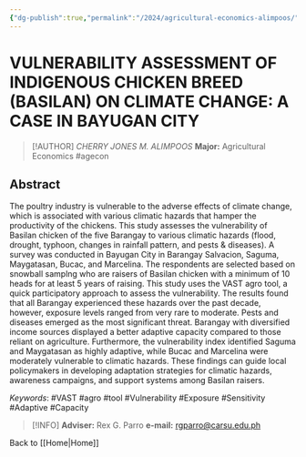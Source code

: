 ```yaml
---
{"dg-publish":true,"permalink":"/2024/agricultural-economics-alimpoos/"}
---
```


# VULNERABILITY ASSESSMENT OF INDIGENOUS CHICKEN BREED (BASILAN) ON CLIMATE CHANGE: A CASE IN BAYUGAN CITY

> [!AUTHOR] *CHERRY JONES M. ALIMPOOS*
> **Major:** Agricultural Economics #agecon
## Abstract
The poultry industry is vulnerable to the adverse effects of climate change, which is associated with various climatic hazards that hamper the productivity of the chickens. This study assesses the vulnerability of Basilan chicken of the five Barangay to various climatic hazards (flood, drought, typhoon, changes in rainfall pattern, and pests & diseases). A survey was conducted in Bayugan City in Barangay Salvacion, Saguma, Maygatasan, Bucac, and Marcelina. The respondents are selected based on snowball samplng who are raisers of Basilan chicken with a minimum of 10 heads for at least 5 years of raising. This study uses the VAST agro tool, a quick participatory approach to assess the vulnerability. The results found that all Barangay experienced these hazards over the past decade, however, exposure levels ranged from very rare to moderate. Pests and diseases emerged as the most significant threat. Barangay with diversified income sources displayed a better adaptive capacity compared to those reliant on agriculture. Furthermore, the vulnerability index identified Saguma and Maygatasan as highly adaptive, while Bucac and Marcelina were moderately vulnerable to climatic hazards. These findings can guide local policymakers in developing adaptation strategies for climatic hazards, awareness campaigns, and support systems among Basilan raisers.

*Keywords*: #VAST #agro #tool #Vulnerability #Exposure #Sensitivity #Adaptive #Capacity

> [!INFO] **Adviser:** Rex G. Parro
> **e-mail:** rgparro@carsu.edu.ph

Back to [[Home\|Home]]